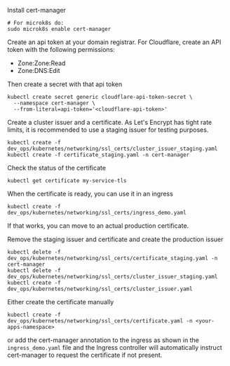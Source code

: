 Install cert-manager
```shell
# For microk8s do:
sudo microk8s enable cert-manager
```

Create an api token at your domain registrar. For Cloudflare, create an API token with the following permissions:
- Zone:Zone:Read
- Zone:DNS:Edit

Then create a secret with that api token
```shell
kubectl create secret generic cloudflare-api-token-secret \
  --namespace cert-manager \
  --from-literal=api-token='<cloudflare-api-token>'
```

Create a cluster issuer and a certificate. As Let's Encrypt has tight rate limits, it is recommended to use a staging issuer for testing purposes. 
```shell
kubectl create -f dev_ops/kubernetes/networking/ssl_certs/cluster_issuer_staging.yaml
kubectl create -f certificate_staging.yaml -n cert-manager
```

Check the status of the certificate
```shell
kubectl get certificate my-service-tls
```

When the certificate is ready, you can use it in an ingress
```shell
kubectl create -f dev_ops/kubernetes/networking/ssl_certs/ingress_demo.yaml
```

If that works, you can move to an actual production certificate.

Remove the staging issuer and certificate and create the production issuer
```shell
kubectl delete -f dev_ops/kubernetes/networking/ssl_certs/certificate_staging.yaml -n cert-manager
kubectl delete -f dev_ops/kubernetes/networking/ssl_certs/cluster_issuer_staging.yaml
kubectl create -f dev_ops/kubernetes/networking/ssl_certs/cluster_issuer.yaml
```

Either create the certificate manually
```shell
kubectl create -f dev_ops/kubernetes/networking/ssl_certs/certificate.yaml -n <your-apps-namespace>
```

or add the cert-manager annotation to the ingress as shown in the `ingress_demo.yaml` file and the Ingress controller will automatically instruct cert-manager to request the certificate if not present.
